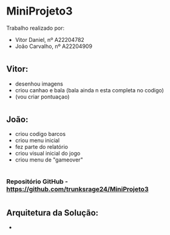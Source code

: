 # MiniProjeto3

Trabalho realizado por:
   
 - Vitor Daniel, nº A22204782
 - João Carvalho, nº A22204909
#

## Vitor:
 - desenhou imagens
 - criou canhao e bala (bala ainda n esta completa no codigo)
 - (vou criar pontuaçao)

#

## João:
 - criou codigo barcos
 - criou menu inicial
 - fez parte do relatório
 - criou visual inicial do jogo
 - criou menu de "gameover"
#

### Repositório GitHub - https://github.com/trunksrage24/MiniProjeto3
#

## Arquitetura da Solução:
 - 